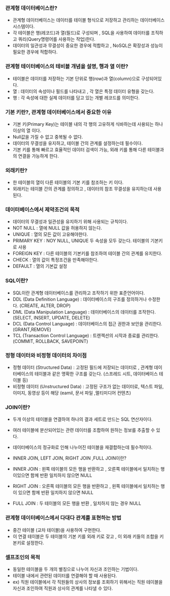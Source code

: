 ### 관계형 데이터베이스란?
- 관계형 데이터베이스는 데이터를 테이블 형식으로 저장하고 관리하는 데이터베이스 시스템이다.
- 각 테이블은 행(레코드)과 열(필드)로 구성되며 , SQL을 사용하여 데이터를 조직하고 쿼리(Query명령어를 사용하는 작업)한다.
- 데이터의 일관성과 무결성이 중요한 경우에 적합하고 , NoSQL은 확장성과 성능이 필요한 경우에 적합하다.

### 관계형 테이터베이스의 테비블 개념을 설명, 행과 열 이란?
- 테이블은 데이터를 저장하는 기본 단위로 행(row)과 열(column)으로 구성되어있다.
- 열 : 데이터의 속성이나 필드를 나타내고 , 각 열은 특정 데이터 유형을 갖는다.
- 행 : 각 속성에 대한 실제 데이터를 담고 있는 개별 레코드를 의미한다.

### 기본 키란?, 관계형 데이터베이스에서 중요한 이유
- 기본 키(Primary Key)는 테이블 내의 각 행의 고유하게 식바하는데 사용되는 하나 이상의 열 이다.
- Null값을 가질 수 없고 중복될 수 없다.
- 데이터의 무결성을 유지하고, 테이블 간의 관계를 설정하는데 필수이다.
- 기본 키를 통해 빠르고 효율적인 데이터 검색이 가능, 외래 키를 통해 다른 테이블과의 연결을 가능하게 한다.

### 외래키란? 
- 한 테이블의 열이 다른 테이블의 기본 키를 참조하는 키 이다.
- 외래키는 테이블 간의 관계를 정의하고 , 데이터의 참조 무결성을 유지하는데 사용된다.

### 데이터베이스에서 제약조건의 목적
- 데이터의 무결성과 일관성을 유지하기 위해 사용되는 규칙이다.
- NOT NULL : 열에 NULL 값을 허용하지 않는다.
- UNIQUE : 열의 모든 값이 고유해야한다.
- PRIMARY KEY : NOY NULL, UNIQUE 두 속성을 모두 갖는다. 테이블의 기본키로 사용
- FOREIGN KEY : 다른 테이블의 기본키를 참조하여 테이블 간의 관계를 유지한다.
- CHECK : 열의 값이 특정조건을 만족해야한다.
- DEFAULT : 열의 기본값 설정

### SQL이란?
- SQL이란 관계형 데이터베이스를 관리하고 조작하기 위한 표준언어이다.
- DDL (Data Definition Language) : 데이터베이스의 구조를 정의하거나 수정한다. (CREATE, ALTER, DROP)
- DML (Data Manipulation Language) : 데이터베이스의 데이터를 조작한다. (SELECT, INSERT, UPDATE, DELETE)
- DCL (Data Control Language) : 데이터베이스의 접근 권한과 보안을 관리한다. (GRANT,REMOVE)
- TCL (Transaction Control Language) : 트렌젝션의 시작과 종료를 관리한다. (COMMIT, ROLLBACK, SAVEPOINT)

### 정형 데이터와 비정형 데이터의 차이점
- 정형 데이터 (Structured Data) : 고정된 필드에 저장되는 데이터로 , 관계형 데이터베이스의 테이블과 같은 명확한 구조를 갖는다.
                                (스프레드 시트, 데이터베이스 테이블 등)
- 비정형 데이터 (Unstructured Data) : 고정된 구조가 없는 데이터로, 텍스트 파일, 이미지, 동영상 등이 해당
                                     (eamil, 문서 파일 ,멀티미디어 컨텐츠)

### JOIN이란?
- 두개 이상의 테이블을 연결하여 하나의 결과 세트로 만드는 SQL 연산자이다.
- 여러 테이블에 분산되어있는 관련 데이터를 조합하여 원하는 정보를 추출할 수 있다.
- 데이터베이스의 정규화로 인해 나누어진 테이블을 재결합하는데 필수적이다.

- INNER JOIN, LEFT JOIN, RIGHT JOIN ,FULL JOIN이란?
- INNER JOIN : 왼쪽 테이블의 모든 행을 반환하고 , 오른쪽 테이블에서 일치하는 행이있으면 함께 반환
              일치하지 않으면 NULL
- RIGHT JOIN : 오른쪽 테이블의 모든 행을 반환하고 , 왼쪽 테이블에서 일치하는 행이 있으면 함께 반환
              일치하지 않으면 NULL
- FULL JOIN : 두 테이블의 모든 행을 반환 , 일치하지 않는 경우 NULL

### 관계형 데이터베이스에서 다대다 관계를 표현하는 방법
- 중간 테이블 (교차 테이블)을 사용하여 구현한다.
- 이 연결 테이블은 두 테이블의 기본 키를 외래 키로 갖고 , 이 외래 키들의 조합을 키본키로 설정한다.

### 셀프조인의 목적
- 동일한 테이블을 두 개의 별칭으로 나누어 자신과 조인하는 기법이다.
- 테이블 내에서 관련된 데이터를 연결해야 할 때 사용된다.
-  ex) 직원 테이블에서 각 직원들의 상사의 정보를 조회하기 위해서는 직원 테이블을 자신과 조인하여
        직원과 상사의 관계를 나타낼 수 있다.


